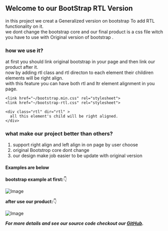 ## Welcome to our BootStrap RTL Version

in this project we creat a Generalized version on bootstrap To add RTL functionality on it.<br>
we dont change the bootstrap core and our final product is a css file witch you have to use with Original version of bootstrap .

### how we use it?
at first you should link original bootstrap in your page and then link our product after it.<br>
now by adding rtl class and rtl directon to each element their childiren elements will be right align.<br>
with this feature you can have both rtl and ltr element alignment in you page.
```
<link href="~/bootstrap.min.css" rel="stylesheet">
<link href="‪~/bootstrap-rtl.css" rel="stylesheet">

<div class="rtl" dir="rtl" >
  all this element's child will be right aligned.
</div>
```


### what make our project better than others?
1. support right align and left align in on page by user choose<br>
2. original Bootstrop core dont change<br>
3. our design make job easier to be update with original version



#### Examples are below
 **bootstrap example at first:**:point_down:
 <br> 
 
 ![Image](http://uupload.ir/files/q5kt_orgine_blog.png)
 
 **after use our product:**:point_down:
 <br>
 
  ![Image](http://uupload.ir/files/iare_orgine_blog.png)
 


**_For more details and see our source code checkout our [GitHub](https://github.com/PersianToolkit/BootstrapRTL/)._**
